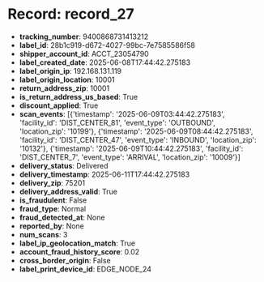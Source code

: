 # Record: record_27

- **tracking_number**: 9400868731413212
- **label_id**: 28b1c919-d672-4027-99bc-7e7585586f58
- **shipper_account_id**: ACCT_23054790
- **label_created_date**: 2025-06-08T17:44:42.275183
- **label_origin_ip**: 192.168.131.119
- **label_origin_location**: 10001
- **return_address_zip**: 10001
- **is_return_address_us_based**: True
- **discount_applied**: True
- **scan_events**: [{'timestamp': '2025-06-09T03:44:42.275183', 'facility_id': 'DIST_CENTER_81', 'event_type': 'OUTBOUND', 'location_zip': '10199'}, {'timestamp': '2025-06-09T08:44:42.275183', 'facility_id': 'DIST_CENTER_47', 'event_type': 'INBOUND', 'location_zip': '10132'}, {'timestamp': '2025-06-09T10:44:42.275183', 'facility_id': 'DIST_CENTER_7', 'event_type': 'ARRIVAL', 'location_zip': '10009'}]
- **delivery_status**: Delivered
- **delivery_timestamp**: 2025-06-11T17:44:42.275183
- **delivery_zip**: 75201
- **delivery_address_valid**: True
- **is_fraudulent**: False
- **fraud_type**: Normal
- **fraud_detected_at**: None
- **reported_by**: None
- **num_scans**: 3
- **label_ip_geolocation_match**: True
- **account_fraud_history_score**: 0.02
- **cross_border_origin**: False
- **label_print_device_id**: EDGE_NODE_24